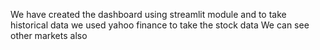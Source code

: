We have created the dashboard using streamlit module and to take historical data we used yahoo finance to take the stock data
We can see other markets also
 
 
